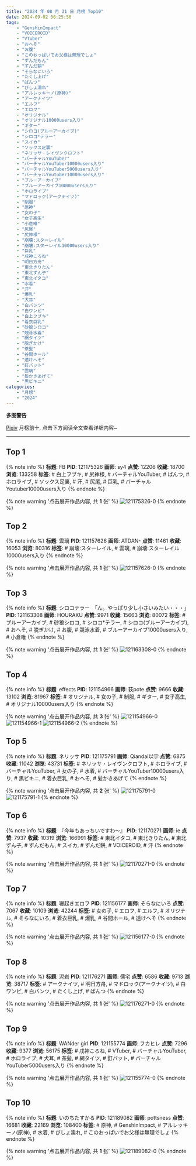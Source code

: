```yaml
---
title: "2024 年 08 月 31 日 月榜 Top10"
date: 2024-09-02 06:25:56
tags:
    - "GenshinImpact"
    - "VOICEROID"
    - "VTuber"
    - "おへそ"
    - "お腹"
    - "このおっぱいでお父様は無理でしょ"
    - "ずんだもん"
    - "ずんだ餅"
    - "そらなにいろ"
    - "たくし上げ"
    - "ぱんつ"
    - "びしょ濡れ"
    - "アルレッキーノ(原神)"
    - "アークナイツ"
    - "エルフ"
    - "エロフ"
    - "オリジナル"
    - "オリジナル10000users入り"
    - "ギター"
    - "シロコ(ブルーアーカイブ)"
    - "シロコ*テラー"
    - "スイカ"
    - "ソックス足裏"
    - "ネリッサ・レイヴンクロフト"
    - "バーチャルYouTuber"
    - "バーチャルYouTuber10000users入り"
    - "バーチャルYouTuber5000users入り"
    - "バーチャルYoutuber10000users入り"
    - "ブルーアーカイブ"
    - "ブルーアーカイブ10000users入り"
    - "ホロライブ"
    - "マドロック(アークナイツ)"
    - "制服"
    - "原神"
    - "女の子"
    - "女子高生"
    - "小倉唯"
    - "尻尾"
    - "尻神様"
    - "崩壊:スターレイル"
    - "崩壊:スターレイル10000users入り"
    - "巨乳"
    - "戌神ころね"
    - "明日方舟"
    - "東北きりたん"
    - "東北ずん子"
    - "東北イタコ"
    - "水着"
    - "汗"
    - "爆乳"
    - "犬耳"
    - "白パンツ"
    - "白ワンピ"
    - "白上フブキ"
    - "着衣巨乳"
    - "砂狼シロコ"
    - "競泳水着"
    - "網タイツ"
    - "脱ぎかけ"
    - "茶髪"
    - "谷間ホール"
    - "透けへそ"
    - "釘バット"
    - "雲璃"
    - "髪かきあげて"
    - "黒ビキニ"
categories:
    - "月榜"
    - "2024"
---
```


<i class="fa fa-triangle-exclamation"></i>**多图警告**<i class="fa fa-triangle-exclamation"></i>

[Pixiv](https://www.pixiv.net/) 月榜前十, 点击下方阅读全文查看详细内容~

<!-- more -->

---

## Top 1

{% note info %}
**标题**: FB
**PID**: 121175326 **画师**: sy4
**点赞**: 12206 **收藏**: 18700 **浏览**: 133258
**标签**: # 白上フブキ, # 尻神様, # バーチャルYouTuber, # ぱんつ, # ホロライブ, # ソックス足裏, # 汗, # 尻尾, # 巨乳, # バーチャルYoutuber10000users入り
{% endnote %}

{% note warning '点击展开作品内容, 共 **1** 张' %}
![121175326-0](https://i.pixiv.re/img-original/img/2024/08/04/17/25/21/121175326_p0.png)
{% endnote %}

## Top 2

{% note info %}
**标题**: 雲璃
**PID**: 121157626 **画师**: ATDAN-
**点赞**: 11461 **收藏**: 16053 **浏览**: 80316
**标签**: # 崩壊:スターレイル, # 雲璃, # 崩壊:スターレイル10000users入り
{% endnote %}

{% note warning '点击展开作品内容, 共 **1** 张' %}
![121157626-0](https://i.pixiv.re/img-original/img/2024/08/04/01/18/21/121157626_p0.png)
{% endnote %}

## Top 3

{% note info %}
**标题**: シロコテラー　「ん。やっぱり少し小さいみたい・・・」
**PID**: 121163308 **画师**: HOURAKU
**点赞**: 9971 **收藏**: 15663 **浏览**: 80072
**标签**: # ブルーアーカイブ, # 砂狼シロコ, # シロコ*テラー, # シロコ(ブルーアーカイブ), # おへそ, # 脱ぎかけ, # お腹, # 競泳水着, # ブルーアーカイブ10000users入り, # 小倉唯
{% endnote %}

{% note warning '点击展开作品内容, 共 **1** 张' %}
![121163308-0](https://i.pixiv.re/img-original/img/2024/08/04/08/00/06/121163308_p0.jpg)
{% endnote %}

## Top 4

{% note info %}
**标题**: effects
**PID**: 121154966 **画师**: 荻pote
**点赞**: 9666 **收藏**: 13102 **浏览**: 81967
**标签**: # オリジナル, # 女の子, # 制服, # ギター, # 女子高生, # オリジナル10000users入り
{% endnote %}

{% note warning '点击展开作品内容, 共 **3** 张' %}
![121154966-0](https://i.pixiv.re/img-original/img/2024/08/04/00/01/13/121154966_p0.png)
![121154966-1](https://i.pixiv.re/img-original/img/2024/08/04/00/01/13/121154966_p1.png)
![121154966-2](https://i.pixiv.re/img-original/img/2024/08/04/00/01/13/121154966_p2.png)
{% endnote %}

## Top 5

{% note info %}
**标题**: ネリッサ
**PID**: 121175791 **画师**: Qiandai以宇
**点赞**: 6875 **收藏**: 11042 **浏览**: 43731
**标签**: # ネリッサ・レイヴンクロフト, # ホロライブ, # バーチャルYouTuber, # 女の子, # 水着, # バーチャルYouTuber10000users入り, # 黒ビキニ, # 着衣巨乳, # おへそ, # 髪かきあげて
{% endnote %}

{% note warning '点击展开作品内容, 共 **2** 张' %}
![121175791-0](https://i.pixiv.re/img-original/img/2024/08/04/17/42/36/121175791_p0.png)
![121175791-1](https://i.pixiv.re/img-original/img/2024/08/04/17/42/36/121175791_p1.png)
{% endnote %}

## Top 6

{% note info %}
**标题**: 『今年もあっちいですわ～』
**PID**: 121170271 **画师**: ie
**点赞**: 7937 **收藏**: 10319 **浏览**: 166991
**标签**: # 東北イタコ, # 東北きりたん, # 東北ずん子, # ずんだもん, # スイカ, # ずんだ餅, # VOICEROID, # 汗
{% endnote %}

{% note warning '点击展开作品内容, 共 **1** 张' %}
![121170271-0](https://i.pixiv.re/img-original/img/2024/08/04/13/57/27/121170271_p0.jpg)
{% endnote %}

## Top 7

{% note info %}
**标题**: 寝起きエロフ
**PID**: 121156177 **画师**: そらなにいろ
**点赞**: 7067 **收藏**: 10109 **浏览**: 42244
**标签**: # 女の子, # エロフ, # エルフ, # オリジナル, # そらなにいろ, # 着衣巨乳, # 爆乳, # 谷間ホール, # 透けへそ
{% endnote %}

{% note warning '点击展开作品内容, 共 **1** 张' %}
![121156177-0](https://i.pixiv.re/img-original/img/2024/08/04/00/30/02/121156177_p0.png)
{% endnote %}

## Top 8

{% note info %}
**标题**: 泥岩
**PID**: 121176271 **画师**: 儒宅
**点赞**: 6586 **收藏**: 9713 **浏览**: 38717
**标签**: # アークナイツ, # 明日方舟, # マドロック(アークナイツ), # 白ワンピ, # 白パンツ, # たくし上げ, # ぱんつ
{% endnote %}

{% note warning '点击展开作品内容, 共 **1** 张' %}
![121176271-0](https://i.pixiv.re/img-original/img/2024/08/04/18/00/05/121176271_p0.jpg)
{% endnote %}

## Top 9

{% note info %}
**标题**: WANder girl
**PID**: 121155774 **画师**: フカヒレ
**点赞**: 7296 **收藏**: 9377 **浏览**: 56175
**标签**: # 戌神ころね, # VTuber, # バーチャルYouTuber, # ホロライブ, # 犬耳, # 茶髪, # 網タイツ, # 釘バット, # バーチャルYouTuber5000users入り
{% endnote %}

{% note warning '点击展开作品内容, 共 **1** 张' %}
![121155774-0](https://i.pixiv.re/img-original/img/2024/08/04/00/17/17/121155774_p0.jpg)
{% endnote %}

## Top 10

{% note info %}
**标题**: いのちたすかる
**PID**: 121189082 **画师**: pottsness
**点赞**: 16681 **收藏**: 22169 **浏览**: 108400
**标签**: # 原神, # GenshinImpact, # アルレッキーノ(原神), # 水着, # びしょ濡れ, # このおっぱいでお父様は無理でしょ
{% endnote %}

{% note warning '点击展开作品内容, 共 **1** 张' %}
![121189082-0](https://i.pixiv.re/img-original/img/2024/08/05/00/00/44/121189082_p0.jpg)
{% endnote %}

